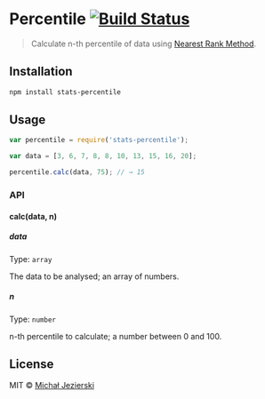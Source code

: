 # Percentile [![Build Status](https://travis-ci.org/msn0/stats-percentile.svg?branch=master)](http://travis-ci.org/msn0/stats-percentile)

> Calculate n-th percentile of data using [Nearest Rank Method](http://en.wikipedia.org/wiki/Percentile#The_Nearest_Rank_method).

## Installation

```sh
npm install stats-percentile
```

## Usage

```js
var percentile = require('stats-percentile');

var data = [3, 6, 7, 8, 8, 10, 13, 15, 16, 20];

percentile.calc(data, 75); // → 15
```

### API

#### calc(data, n)

##### data

Type: `array`

The data to be analysed; an array of numbers.

##### n

Type: `number`

n-th percentile to calculate; a number between 0 and 100. 

## License
MIT &copy; [Michał Jezierski](https://pl.linkedin.com/in/jezierskimichal)
